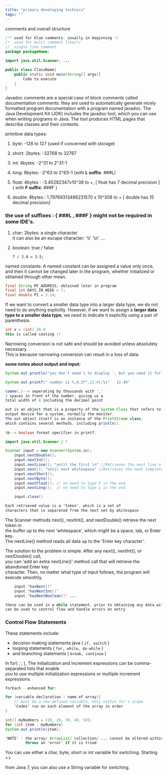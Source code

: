 ```yaml
---
title: "primary developing technics"
tags: ""
---
```

comments and overall structure

```java
/** used for blue comments, usually in beginning */
/*  used for multi comment lines*/
//  single line comment
package packageName;

import java.util.Scanner; ...

public class ClassName{
	public static void main(String[] args){
    	Code to execute
    }
}
```

Javadoc comments are a special case of block comments called documentation comments. they are used to automatically generate nicely formatted program
documentation with a program named javadoc.
The Java Development Kit (JDK) includes the javadoc tool, which you can use when writing programs in Java.
The tool produces HTML pages that describe classes and their contents.

primitive data types:

1.  byte: -128 to 127 (used if concerned with storage)
2.  short: 2bytes: -32768 to 32767
3.  int: 4bytes: -2^31 to 2^31-1
4.  long: 8bytes: -2^63 to 2^63-1 (with **L suffix**: ###L)


1.  float: 4bytes : -3.40282347x10^38 to +, [ float has 7 decimal precision ] \( with **F suffix**: ###F )
2.  double: 8bytes : 1.79769313486231570 x 10^308 to + [ double has 15 decimal precision]

### the use of suffixes : { ###L , ###F } might not be required in some IDE's.

1.  char: 2bytes: a single character  
    it can also be an escape character: '\\t' '\\n' ....
2.  boolean: true / false


    	7 / 2.0 = 3.5;

named constants: A named constant can be assigned a value only once, and then it cannot be changed later
in the program, whether initialized or obtained through other mean.

```java
final String MY_ADDRESS; obtained later in program
final int DAYS_IN_WEEK = 7;
final double PI = 3.14;
```

If we want to convert a smaller data type into a larger data type, we do not need to do anything explicitly. However, if we want to assign a **larger data type to a smaller data type**, we need to indicate it explicitly using a pair of parenthesis.

```java
int x = (int) 20.9
this is called casting !!
```

Narrowing conversion is not safe and should be avoided unless absolutely necessary.  
This is because narrowing conversion can result in a loss of data.

**some notes about output and input:**

```java
System.out.println("you don't need \ to display ', but you need it for \" ");

System.out.printf(" number is %,8.2f",12.4);\\"   12.40"

comma(,)--> seperating by thousands with ','
3 spaces in front of the number, giving us a
total width of 8 including the decimal point

out is an object that is a property of the System Class that refers to the standard
output device for a system, normally the monitor.
The out object itself is an instance of the PrintStream class,
which contains several methods, including println().
  
%b--> boolean format specifier in printf.
```

```java
import java.util.Scanner / *

Scanner input = new Scanner(System.in);
	input.nextDouble();
    input.nextInt(); 
    input.nextLine(); "until the first \n" //Retrieves the next line of data and returns it as a String
    input.next(); "until next whitespace" //Retrieves the next complete token as a String
    input.nextShort();
    input.nextByte();
    input.nextFloat(); // no need to type F in the end
    input.nextLong();  // no need to type L in the end

    input.close()

Each retrieved value is a 'token', which is a set of
characters that is separated from the next set by whitespace
```

The Scanner methods next(), nextInt(), and nextDouble() retrieve the next token in  
the buffer up to the next 'whitespace', which might be a space, tab, or Enter key.  
The nextLine() method reads all data up to the 'Enter key character'.

The solution to the problem is simple. After any next(), nextInt(), or nextDouble() call,  
you can 'add an extra nextLine()' method call that will retrieve the abandoned Enter key  
character. Then, no matter what type of input follows, the program will execute smoothly.

```java
	input.'hasNext()' 
    input.'hasNextInt()'
    input.'hasNextBoolean()' ...

these can be used in a while statement, prior to obtaining any data within the body  
can be used to control flow and handle errors on entry
```

### Control Flow Statements

These statements include:

-   decision-making statements java ( `if, switch` ) 
-   looping statements ( `for, while, do-while` )
-   and branching statements ( `break, continue` )

In for( ; ; ), The initialization and increment expressions can be comma-separated lists that enable  
you to use multiple initialization expressions or multiple increment expressions

```java
forEach - enhanced for:

for (variable declaration : name of array){
    // must be a new defined variable, only within for's scope
    'Codes' run on each element of the array in order
}

int[] myNumbers = {10, 20, 30, 40, 50};
for (int item : myNumbers)
System.out.println(item);

'NOTE' : the array/ ArrayList/ collection/ ... cannot be altered within a for-each statement
		 throws an 'error' if it is tried
```

You can use either a char, byte, short or int variable for switching. Starting &lt;>

from Java 7, you can also use a String variable for switching.
